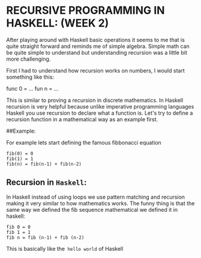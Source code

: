 # RECURSIVE PROGRAMMING IN HASKELL: (WEEK 2)

After playing around with Haskell basic operations it seems to
me that is quite straight forward and reminds me of simple algebra.
Simple math can be quite simple to understand but understanding recursion was a little
bit more challenging.

First I had to understand how recursion works on numbers, I would start something
like this:

func 0 = ...
fun n = ...

This is similar to proving a recursion in discrete mathematics. In Haskell recursion is very
helpful because unlike imperative programming languages Haskell you use recursion to declare
what a function is. Let's try to define a recursion function in a mathematical way as an example first.

##Example:

For example lets start defining the famous fibbonacci equation
```
fib(0) = 0
fib(1) = 1
fib(n) = fib(n-1) + fib(n-2)
```



 ## Recursion in `Haskell`:

In Haskell instead of using loops we use pattern matching and recursion making it very similar to how mathematics works. The funny thing is that the same way we defined the fib sequence mathematical we defined it in haskell:

```
fib 0 = 0
fib 1 = 1
fib n = fib (n-1) + fib (n-2)
```
This is basically like the` hello world` of Haskell

